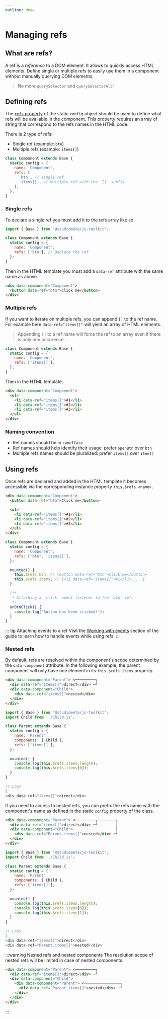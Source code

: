 ```yaml
---
outline: deep
---
```


# Managing refs

## What are refs?

A ref is a _reference_ to a DOM element. It allows to quickly access HTML elements. Define single or multiple refs to easily use them in a component without manually querying DOM elements.

> No more `querySelector` and `querySelectorAll`!

## Defining refs

The [`refs` property](/api/configuration.html#config-refs) of the static `config` object should be used to define what refs will be available in the component. This property requires an array of string that correspond to the refs names in the HTML code.

There is 2 type of refs:

- Single ref (example: `btn`)
- Multiple refs (example: `items[]`)

```js {4-7}
class Component extends Base {
  static config = {
    name: 'Component',
    refs: [
      'btn', // single ref
      'items[]', // multiple ref with the `[]` suffix
    ],
  };
}
```

### Single refs

To declare a single ref you must add it to the refs array like so:

```js {6,10}
import { Base } from '@studiometa/js-toolkit';

class Component extends Base {
  static config = {
    name: 'Component',
    refs: ['btn'], // Declare the ref
  };
}
```

Then in the HTML template you must add a `data-ref` attribute with the same name as above.

```html {2,5-7}
<div data-component="Component">
  <button data-ref="btn">Click me</button>
</div>
```

### Multiple refs

If you want to iterate on multiple refs, you can append `[]` to the ref name. For example here `data-ref="items[]"` will yield an array of HTML elements.

> Appending `[]` to a ref name will force the ref to an array even if there is only one occurence.

```js {4}
class Component extends Base {
  static config = {
    name: 'Component',
    refs: ['items[]'],
  };
}
```

Then in the HTML template:

```html {3-5}
<div data-component="Component">
  <ul>
    <li data-ref="items[]">#1</li>
    <li data-ref="items[]">#2</li>
    <li data-ref="items[]">#3</li>
  </ul>
</div>
```

### Naming convention

- Ref names should be in `camelCase`
- Ref names should help identify their usage: prefer `openBtn` over `btn`
- Multiple refs names should be pluralized: prefer `items[]` over `item[]`

## Using refs

Once refs are declared and added in the HTML template it becomes accessible via the corresponding instance property `this.$refs.<name>`.

```html {2,5-7}
<div data-component="Component">
  <button data-ref="btn">Click me</button>

  <ul>
    <li data-ref="items[]">#1</li>
    <li data-ref="items[]">#2</li>
    <li data-ref="items[]">#3</li>
  </ul>
</div>
```

```js {8-9}
class Component extends Base {
  static config = {
    name: 'Component',
    refs: ['btn', 'items[]'],
  };

  mounted() {
    this.$refs.btn; // <button data-ref="btn">Click me</button>
    this.$refs.items; // [<li data-ref="items[]">#1</li>, ...]
  }

  /**
   * Attaching a `click` event listener to the `btn` ref.
   */
  onBtnClick() {
    console.log('Button has been clicked!');
  }
}
```

::: tip Attaching events to a ref
Visit the [Working with events](/guide/introduction/working-with-events.html) section of the guide to learn how to handle events while using refs.
:::

### Nested refs

By default, refs are resolved within the component's scope determined by the `data-component` attribute. In the following example, the parent component will only have one element in its `this.$refs.items` property.

<!-- prettier-ignore-start -->
```html
<div data-component="Parent"> <─────────┐
  <div data-ref="items[]">direct</div> ─┘
  <div data-component="Child">
    <div data-ref="items[]">nested</div>
  </div>
</div>
```
<!-- prettier-ignore-end -->

```js
import { Base } from '@studiometa/js-toolkit';
import Child from './Child.js';

class Parent extends Base {
  static config = {
    name: 'Parent',
    components: { Child },
    refs: ['items[]'],
  };

  mounted() {
    console.log(this.$refs.items.length);
    console.log(this.$refs.items[0]);
  }
}
```

```js
// Logs
1
<div data-ref="items[]">direct</div>
```

If you need to access to nested refs, you can prefix the refs name with the component's name as defined in the static `config` property of the class.

<!-- prettier-ignore-start -->
```html {4}
<div data-component="Parent"> <─────────┐────────┐
  <div data-ref="items[]">direct</div> ─┘        │
  <div data-component="Child">                   │
    <div data-ref="Parent.items[]">nested</div> ─┘
  </div>
</div>
```
<!-- prettier-ignore-end -->

```js
import { Base } from '@studiometa/js-toolkit';
import Child from './Child.js';

class Parent extends Base {
  static config = {
    name: 'Parent',
    components: { Child },
    refs: ['items[]'],
  };

  mounted() {
    console.log(this.$refs.items.length);
    console.log(this.$refs.items[0]);
    console.log(this.$refs.items[1]);
  }
}
```

```js
// Logs
2
<div data-ref="items[]">direct</div>
<div data-ref="Parent.items[]">nested</div>
```

:::warning Nested refs and nested components
The resolution scope of nested refs will be limited in case of nested components.

<!-- prettier-ignore-start -->
```html
<div data-component="Parent"> <─────────┐
  <div data-ref="items[]">direct</div> ─┘
  <div data-component="Child">
    <div data-component="Parent"> <────────────────┐
      <div data-ref="Parent.items[]">nested</div> ─┘
    </div>
  </div>
</div>
```
<!-- prettier-ignore-end -->

:::
